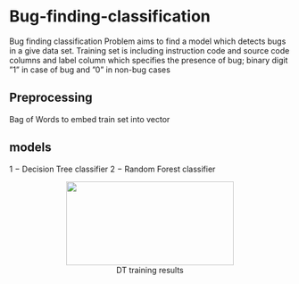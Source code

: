 # Bug-finding-classification

Bug finding classification Problem aims to find a model which detects bugs in a give data set.
Training set is including instruction code and source code columns and label column which specifies the presence
of bug; binary digit ”1” in case of bug and ”0” in non-bug cases

## Preprocessing
Bag of Words to embed train set into vector 
## models
1 − Decision Tree classifier
2 − Random Forest classifier

 <figure>
 <center>
 <img src='https://i.postimg.cc/gj0NHJzg/dt-bug.png' width="300" 
      height="150"/>
 <figcaption>DT training results</figcaption>
 </center>
 </figure>
